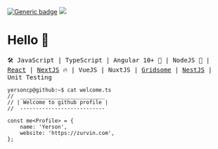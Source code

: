 [![Generic badge](https://img.shields.io/badge/Power-JavaScript-1abc9c.svg)](https://GitHub.com/Naereen/StrapDown.js/graphs/commit-activity)
![](https://visitor-badge.glitch.me/badge?page_id=yersoncp)

# Hello 👋

<samp>🛠️ JavaScript | TypeScript | Angular 10+ 🤘 | NodeJS 🚀 | [React](https://reactjs.org/) | [NextJS](https://nextjs.org/) 🔥 | VueJS | NuxtJS | [Gridsome](https://gridsome.org/) | [NestJS](https://nestjs.com/) | Unit Testing</samp>

```console
yersoncp@github:~$ cat welcome.ts
//  ___________________________
// | Welcome to github profile |
//  --------------------------- 

const me<Profile> = {
    name: 'Yerson',
    website: 'https://zurvin.com',
};

```
